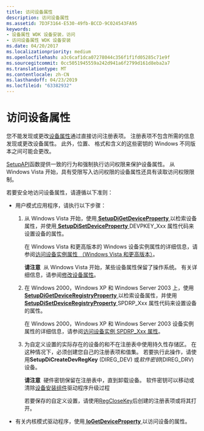 ```yaml
---
title: 访问设备属性
description: 访问设备属性
ms.assetid: 7D3F3164-E530-49fb-BCCD-9C024543FA95
keywords:
- 设备属性 WDK 设备安装，访问
- 访问设备属性 WDK 设备安装
ms.date: 04/20/2017
ms.localizationpriority: medium
ms.openlocfilehash: a3c6caf1dca07278044c356f1f1fd05285c71e9f
ms.sourcegitcommit: 0cc5051945559a242d941a6f2799d161d8eba2a7
ms.translationtype: MT
ms.contentlocale: zh-CN
ms.lasthandoff: 04/23/2019
ms.locfileid: "63382932"
---
```

# <a name="accessing-device-properties"></a>访问设备属性


您不能发现或更改[设备属性](device-properties.md)通过直接访问注册表项。 注册表项不包含所需的信息发现或更改设备属性。 此外，位置、 格式和含义的这些密钥的 Windows 不同版本之间可能会更改。

[SetupAPI](setupapi.md)函数提供一致的行为和强制执行访问权限来保护设备属性。 从 Windows Vista 开始，具有受限写入访问权限的设备属性还具有读取访问权限限制。

若要安全地访问设备属性，请遵循以下准则：

-   用户模式应用程序，请执行以下步骤：

    1.  从 Windows Vista 开始，使用[ **SetupDiGetDeviceProperty** ](https://msdn.microsoft.com/library/windows/hardware/ff551963)以检索设备属性，并使用[ **SetupDiSetDeviceProperty** ](https://msdn.microsoft.com/library/windows/hardware/ff552163)DEVPKEY_Xxx 属性代码来设置设备的属性。

        在 Windows Vista 和更高版本的 Windows 设备实例属性的详细信息，请参阅[访问设备实例属性 （Windows Vista 和更高版本）](accessing-device-instance-properties--windows-vista-and-later-.md)。

        **请注意**  从 Windows Vista 开始，某些设备属性保留了操作系统。 有关详细信息，请参阅[修改设备属性](modifying-device-properties.md)。

    2.  在 Windows 2000，Windows XP 和 Windows Server 2003 上，使用[ **SetupDiGetDeviceRegistryProperty** ](https://msdn.microsoft.com/library/windows/hardware/ff551122)以检索设备属性，并使用[ **SetupDiSetDeviceRegistryProperty** ](https://msdn.microsoft.com/library/windows/hardware/ff552169) SPDRP_Xxx 属性代码来设置设备的属性。

        在 Windows 2000，Windows XP 和 Windows Server 2003 设备实例属性的详细信息，请参阅[访问设备实例 SPDRP_Xxx 属性](accessing-device-instance-spdrp-xxx-properties.md)。

    3.  为自定义设置的实际存在的设备的和不在注册表中使用持久性存储区。 在这种情况下，必须创建您自己的注册表项和值集。 若要执行此操作，请使用**SetupDiCreateDevRegKey** (DIREG_DEV) 或*软件密钥*(DIREG_DRV) 设备。

        **请注意**  硬件密钥保留在注册表中，直到卸载设备。 软件密钥可以移动或清除[设备安装组件](https://msdn.microsoft.com/library/windows/hardware/ff541277)驱动程序升级过程

        若要保存的自定义设置，请使用[RegCloseKey](https://go.microsoft.com/fwlink/p/?linkid=194543)后创建的注册表项或将其打开。

-   有关内核模式驱动程序，使用[ **IoGetDeviceProperty** ](https://msdn.microsoft.com/library/windows/hardware/ff549203)以访问设备的属性。

 

 





